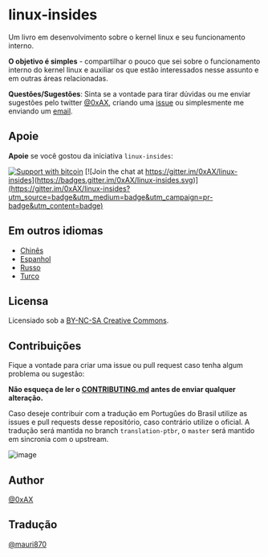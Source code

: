 linux-insides
===============

Um livro em desenvolvimento sobre o kernel linux e seu funcionamento interno.

**O objetivo é simples** - compartilhar o pouco que sei sobre o funcionamento interno do kernel linux e auxiliar os que estão interessados nesse assunto e em outras áreas relacionadas.

**Questões/Sugestões**: Sinta se a vontade para tirar dúvidas ou me enviar sugestões pelo twitter [@0xAX](https://twitter.com/0xAX), criando uma [issue](https://github.com/0xAX/linux-insides/issues/new) ou simplesmente me enviando um [email](mailto:anotherworldofworld@gmail.com).

Apoie
-------

**Apoie** se você gostou da iniciativa `linux-insides`:

[![Support with bitcoin](https://img.shields.io/badge/donate-bitcoin-green.svg)](https://www.coinbase.com/checkouts/0bfa452a41cf52c0b3f99500b4f31685) [![Join the chat at https://gitter.im/0xAX/linux-insides](https://badges.gitter.im/0xAX/linux-insides.svg)](https://gitter.im/0xAX/linux-insides?utm_source=badge&utm_medium=badge&utm_campaign=pr-badge&utm_content=badge)

Em outros idiomas
-------------------

  * [Chinês](https://github.com/MintCN/linux-insides-zh)
  * [Espanhol](https://github.com/leolas95/linux-insides)
  * [Russo](https://github.com/proninyaroslav/linux-insides-ru)
  * [Turco](https://github.com/ayyucedemirbas/linux-insides_Turkish)
  
Licensa
-------------

Licensiado sob a [BY-NC-SA Creative Commons](http://creativecommons.org/licenses/by-nc-sa/4.0/).

Contribuições 
--------------

Fique a vontade para criar uma issue ou pull request caso tenha algum problema ou sugestão:

**Não esqueça de ler o [CONTRIBUTING.md](https://github.com/0xAX/linux-insides/blob/master/CONTRIBUTING.md) antes de enviar qualquer alteração.**

Caso deseje contribuir com a tradução em Portugûes do Brasil utilize as issues e pull requests desse repositório, caso contrário utilize o oficial. A tradução será mantida no branch `translation-ptbr`, o `master` será mantido em sincronia com o upstream.

![image](http://oi58.tinypic.com/23upobq.jpg)

Author
---------------

[@0xAX](https://twitter.com/0xAX)

Tradução
---------------

[@mauri870](https://mauri870.github.io)
